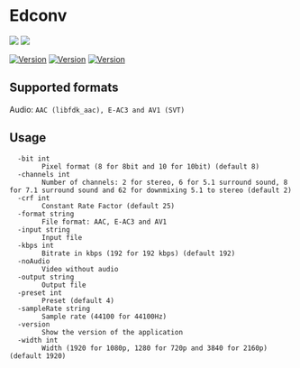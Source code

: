 # Edconv

<img src="https://img.shields.io/badge/go-%2300ADD8.svg?style=for-the-badge&logo=go&logoColor=white"/> <img src="https://shields.io/badge/FFmpeg-%23171717.svg?logo=ffmpeg&style=for-the-badge&labelColor=171717&logoColor=5cb85c"/>

[![Version](https://img.shields.io/badge/Version-1.2.3-blue)]()
[![Version](https://img.shields.io/badge/GoLang-v1.24.0-blue)]()
[![Version](https://img.shields.io/badge/FFmpeg-v7.1.1-blue)]()

## Supported formats

Audio: `AAC (libfdk_aac), E-AC3 and AV1 (SVT)`

## Usage

```
  -bit int
        Pixel format (8 for 8bit and 10 for 10bit) (default 8)
  -channels int
        Number of channels: 2 for stereo, 6 for 5.1 surround sound, 8 for 7.1 surround sound and 62 for downmixing 5.1 to stereo (default 2)
  -crf int
        Constant Rate Factor (default 25)
  -format string
        File format: AAC, E-AC3 and AV1
  -input string
        Input file
  -kbps int
        Bitrate in kbps (192 for 192 kbps) (default 192)
  -noAudio
        Video without audio
  -output string
        Output file
  -preset int
        Preset (default 4)
  -sampleRate string
        Sample rate (44100 for 44100Hz)
  -version
        Show the version of the application
  -width int
        Width (1920 for 1080p, 1280 for 720p and 3840 for 2160p) (default 1920)
```